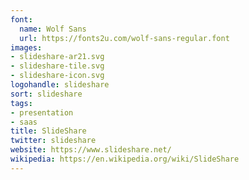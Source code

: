 ```yaml
---
font:
  name: Wolf Sans
  url: https://fonts2u.com/wolf-sans-regular.font
images:
- slideshare-ar21.svg
- slideshare-tile.svg
- slideshare-icon.svg
logohandle: slideshare
sort: slideshare
tags:
- presentation
- saas
title: SlideShare
twitter: slideshare
website: https://www.slideshare.net/
wikipedia: https://en.wikipedia.org/wiki/SlideShare
---
```

